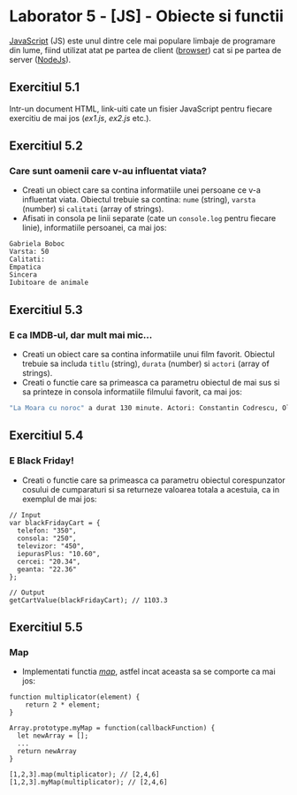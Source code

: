 # Laborator 5 - [JS] - Obiecte si functii

[JavaScript](https://ro.wikipedia.org/wiki/JavaScript) (JS) este unul dintre cele mai populare limbaje de programare din lume, fiind utilizat atat pe partea de client ([browser](https://en.wikipedia.org/wiki/Web_browser)) cat si pe partea de server ([NodeJs](https://nodejs.org/en/)).

## Exercitiul 5.1

Intr-un document HTML, link-uiti cate un fisier JavaScript pentru fiecare exercitiu de mai jos (_ex1.js_, _ex2.js_ etc.).

## Exercitiul 5.2

### Care sunt oamenii care v-au influentat viata?

- Creati un obiect care sa contina informatiile unei persoane ce v-a influentat viata. Obiectul trebuie sa contina: `nume` (string), `varsta` (number) si `calitati` (array of strings).
- Afisati in consola pe linii separate (cate un `console.log` pentru fiecare linie), informatiile persoanei, ca mai jos:

```JS
Gabriela Boboc
Varsta: 50
Calitati:
Empatica
Sincera
Iubitoare de animale
```

## Exercitiul 5.3

### E ca IMDB-ul, dar mult mai mic...

- Creati un obiect care sa contina informatiile unui film favorit. Obiectul trebuie sa includa `titlu` (string), `durata` (number) si `actori` (array of strings).
- Creati o functie care sa primeasca ca parametru obiectul de mai sus si sa printeze in consola informatiile filmului favorit, ca mai jos:

```bash
"La Moara cu noroc" a durat 130 minute. Actori: Constantin Codrescu, Olga Tudorache, Geo Barton"
```

## Exercitiul 5.4

### E Black Friday!

- Creati o functie care sa primeasca ca parametru obiectul corespunzator cosului de cumparaturi si sa returneze valoarea totala a acestuia, ca in exemplul de mai jos:

```JS
// Input
var blackFridayCart = {
  telefon: "350",
  consola: "250",
  televizor: "450",
  iepurasPlus: "10.60",
  cercei: "20.34",
  geanta: "22.36"
};

// Output
getCartValue(blackFridayCart); // 1103.3
```

## Exercitiul 5.5

### Map

- Implementati functia _[map](https://developer.mozilla.org/en-US/docs/Web/JavaScript/Reference/Global_Objects/Array/map)_, astfel incat aceasta sa se comporte ca mai jos:

```JS
function multiplicator(element) {
    return 2 * element;
}

Array.prototype.myMap = function(callbackFunction) {
  let newArray = [];
  ...
  return newArray
}

[1,2,3].map(multiplicator); // [2,4,6]
[1,2,3].myMap(multiplicator); // [2,4,6]
```
